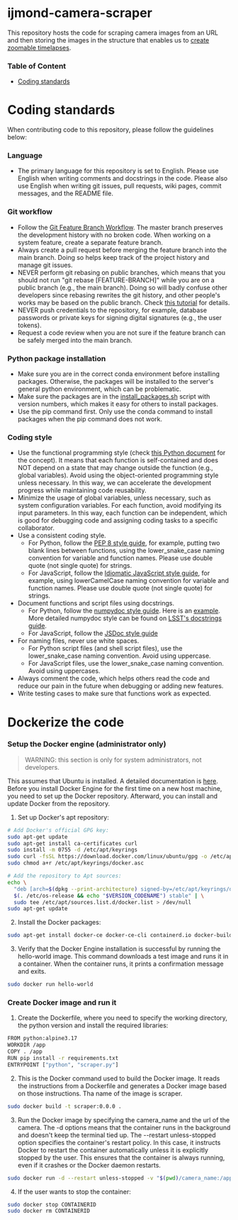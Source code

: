 # ijmond-camera-scraper

This repository hosts the code for scraping camera images from an URL and then storing the images in the structure that enables us to [create zoomable timelapses](https://github.com/CMU-CREATE-Lab/timemachine-creator).

### Table of Content
- [Coding standards](#coding-standards)

# <a name="coding-standards"></a>Coding standards
When contributing code to this repository, please follow the guidelines below:

### Language
- The primary language for this repository is set to English. Please use English when writing comments and docstrings in the code. Please also use English when writing git issues, pull requests, wiki pages, commit messages, and the README file.

### Git workflow
- Follow the [Git Feature Branch Workflow](https://www.atlassian.com/git/tutorials/comparing-workflows/feature-branch-workflow). The master branch preserves the development history with no broken code. When working on a system feature, create a separate feature branch.
- Always create a pull request before merging the feature branch into the main branch. Doing so helps keep track of the project history and manage git issues.
- NEVER perform git rebasing on public branches, which means that you should not run "git rebase [FEATURE-BRANCH]" while you are on a public branch (e.g., the main branch). Doing so will badly confuse other developers since rebasing rewrites the git history, and other people's works may be based on the public branch. Check [this tutorial](https://www.atlassian.com/git/tutorials/merging-vs-rebasing#the-golden-rule-of-rebasing) for details.
- NEVER push credentials to the repository, for example, database passwords or private keys for signing digital signatures (e.g., the user tokens).
- Request a code review when you are not sure if the feature branch can be safely merged into the main branch.

### Python package installation
- Make sure you are in the correct conda environment before installing packages. Otherwise, the packages will be installed to the server's general python environment, which can be problematic.
- Make sure the packages are in the [install_packages.sh](back-end/install_packages.sh) script with version numbers, which makes it easy for others to install packages.
- Use the pip command first. Only use the conda command to install packages when the pip command does not work.

### Coding style
- Use the functional programming style (check [this Python document](https://docs.python.org/3/howto/functional.html) for the concept). It means that each function is self-contained and does NOT depend on a state that may change outside the function (e.g., global variables). Avoid using the object-oriented programming style unless necessary. In this way, we can accelerate the development progress while maintaining code reusability.
- Minimize the usage of global variables, unless necessary, such as system configuration variables. For each function, avoid modifying its input parameters. In this way, each function can be independent, which is good for debugging code and assigning coding tasks to a specific collaborator.
- Use a consistent coding style.
  - For Python, follow the [PEP 8 style guide](https://www.python.org/dev/peps/pep-0008/), for example, putting two blank lines between functions, using the lower_snake_case naming convention for variable and function names. Please use double quote (not single quote) for strings.
  - For JavaScript, follow the [Idiomatic JavaScript style guide](https://github.com/rwaldron/idiomatic.js), for example, using lowerCamelCase naming convention for variable and function names. Please use double quote (not single quote) for strings.
- Document functions and script files using docstrings.
  - For Python, follow the [numpydoc style guide](https://numpydoc.readthedocs.io/en/latest/format.html). Here is an [example](https://numpydoc.readthedocs.io/en/latest/example.html#example). More detailed numpydoc style can be found on [LSST's docstrings guide](https://developer.lsst.io/python/numpydoc.html).
  - For JavaScript, follow the [JSDoc style guide](https://jsdoc.app/index.html)
- For naming files, never use white spaces.
  - For Python script files (and shell script files), use the lower_snake_case naming convention. Avoid using uppercase.
  - For JavaScript files, use the lower_snake_case naming convention. Avoid using uppercases.
- Always comment the code, which helps others read the code and reduce our pain in the future when debugging or adding new features.
- Write testing cases to make sure that functions work as expected.

# <a name="install-conda"></a>Dockerize the code 

### Setup the Docker engine (administrator only)
> WARNING: this section is only for system administrators, not developers.

This assumes that Ubuntu is installed.
A detailed documentation is [here](https://docs.docker.com/engine/install/ubuntu/).
Before you install Docker Engine for the first time on a new host machine, you need to set up the Docker repository. Afterward, you can install and update Docker from the repository.
1. Set up Docker's apt repository:
```sh
# Add Docker's official GPG key:
sudo apt-get update
sudo apt-get install ca-certificates curl
sudo install -m 0755 -d /etc/apt/keyrings
sudo curl -fsSL https://download.docker.com/linux/ubuntu/gpg -o /etc/apt/keyrings/docker.asc
sudo chmod a+r /etc/apt/keyrings/docker.asc

# Add the repository to Apt sources:
echo \
  "deb [arch=$(dpkg --print-architecture) signed-by=/etc/apt/keyrings/docker.asc] https://download.docker.com/linux/ubuntu \
  $(. /etc/os-release && echo "$VERSION_CODENAME") stable" | \
  sudo tee /etc/apt/sources.list.d/docker.list > /dev/null
sudo apt-get update
```
2. Install the Docker packages:
```sh
sudo apt-get install docker-ce docker-ce-cli containerd.io docker-buildx-plugin docker-compose-plugin
```
3. Verify that the Docker Engine installation is successful by running the hello-world image. This command downloads a test image and runs it in a container. When the container runs, it prints a confirmation message and exits.
```sh
sudo docker run hello-world
```

### Create Docker image and run it
1. Create the Dockerfile, where you need to specify the working directory, the python version and install the required libraries:
```sh
FROM python:alpine3.17
WORKDIR /app
COPY . /app
RUN pip install -r requirements.txt
ENTRYPOINT ["python", "scraper.py"]
```

2. This is the Docker command used to build the Docker image. It reads the instructions from a Dockerfile and generates a Docker image based on those instructions. Tha name of the image is scraper.
```sh
sudo docker build -t scraper:0.0.0 .
```

3. Run the Docker image by specifying the camera_name and the url of the camera. The -d options means that the container runs in the background and doesn't keep the terminal tied up. The --restart unless-stopped option specifies the container's restart policy. In this case, it instructs Docker to restart the container automatically unless it is explicitly stopped by the user. This ensures that the container is always running, even if it crashes or the Docker daemon restarts.
```sh
sudo docker run -d --restart unless-stopped -v "$(pwd)/camera_name:/app/camera_name" scraper:0.0.0 'http://username:password@root:port/image.jpg' camera_name
```

4. If the user wants to stop the container:
```sh
sudo docker stop CONTAINERID
sudo docker rm CONTAINERID
```
